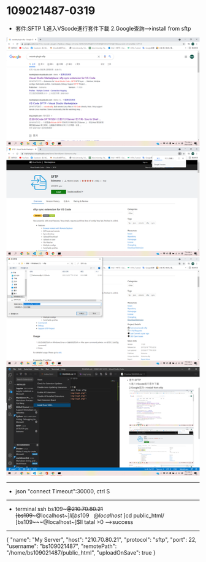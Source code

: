 # 109021487-0319
- 套件:SFTP
1.進入VScode進行套件下載
2.Google查詢-->install from sftp
<img src="imgs/../img/img1.png">
<img src="imgs/../img/img2.png">
<img src="imgs/../img/img3.png">
<img src="imgs/../img/img4.png">

***

- json
"connect Timeout":30000,
ctrl S

***

- terminal
ssh bs109~~~@210.70.80.21
[bs109~~~@localhost~]$ll
[bs109~~~@localhost~]$cd public_html/
[bs109~~~@localhost~]$ll
tatal >0 -->success

***

{
    "name": "My Server",
    "host": "210.70.80.21",
    "protocol": "sftp",
    "port": 22,
    "username": "bs109021487",
    "remotePath": "/home/bs109021487/public_html",
    "uploadOnSave": true
}

